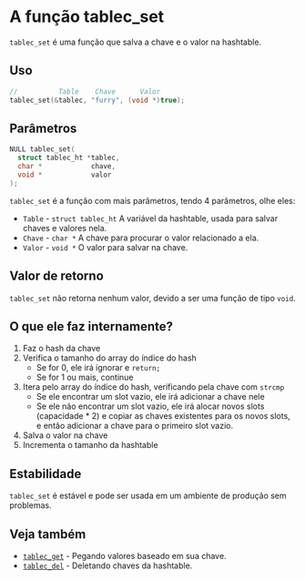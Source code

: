 # A função tablec_set

`tablec_set` é uma função que salva a chave e o valor na hashtable.

## Uso

```c
//          Table    Chave      Valor
tablec_set(&tablec, "furry", (void *)true);
```

## Parâmetros

```c
NULL tablec_set(
  struct tablec_ht *tablec,
  char *            chave,
  void *            valor
);
```

`tablec_set` é a função com mais parâmetros, tendo 4 parâmetros, olhe eles:

*  `Table`       - `struct tablec_ht` A variável da hashtable, usada para salvar chaves e valores nela.
*  `Chave`       - `char *`           A chave para procurar o valor relacionado a ela.
*  `Valor`       - `void *`           O valor para salvar na chave.

## Valor de retorno

`tablec_set` não retorna nenhum valor, devido a ser uma função de tipo `void`.

## O que ele faz internamente?

1. Faz o hash da chave
2. Verifica o tamanho do array do índice do hash
    - Se for 0, ele irá ignorar e `return;`
    - Se for 1 ou mais, continue
3. Itera pelo array do índice do hash, verificando pela chave com `strcmp`
    - Se ele encontrar um slot vazio, ele irá adicionar a chave nele
    - Se ele não encontrar um slot vazio, ele irá alocar novos slots (capacidade * 2) e copiar as chaves existentes para os novos slots, e então adicionar a chave para o primeiro slot vazio.
4. Salva o valor na chave
5. Incrementa o tamanho da hashtable

## Estabilidade

`tablec_set` é estável e pode ser usada em um ambiente de produção sem problemas.

## Veja também

*  [`tablec_get`](tablec_get.md) - Pegando valores baseado em sua chave.
*  [`tablec_del`](tablec_del.md) - Deletando chaves da hashtable.

